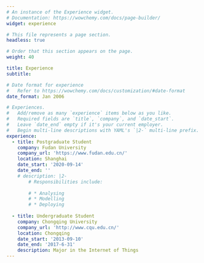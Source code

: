 ```yaml
---
# An instance of the Experience widget.
# Documentation: https://wowchemy.com/docs/page-builder/
widget: experience

# This file represents a page section.
headless: true

# Order that this section appears on the page.
weight: 40

title: Experience
subtitle:

# Date format for experience
#   Refer to https://wowchemy.com/docs/customization/#date-format
date_format: Jan 2006

# Experiences.
#   Add/remove as many `experience` items below as you like.
#   Required fields are `title`, `company`, and `date_start`.
#   Leave `date_end` empty if it's your current employer.
#   Begin multi-line descriptions with YAML's `|2-` multi-line prefix.
experience:
  - title: Postgraduate Student
    company: Fudan University
    company_url: 'https://www.fudan.edu.cn/'
    location: Shanghai
    date_start: '2020-09-14'
    date_end: ''
    # description: |2-
        # Responsibilities include:
        
        # * Analysing
        # * Modelling
        # * Deploying
        
  - title: Undergraduate Student
    company: Chongqing University
    company_url: 'http://www.cqu.edu.cn/'
    location: Chongqing
    date_start: '2013-09-10'
    date_end: '2017-6-31'
    description: Major in the Internet of Things
---
```

